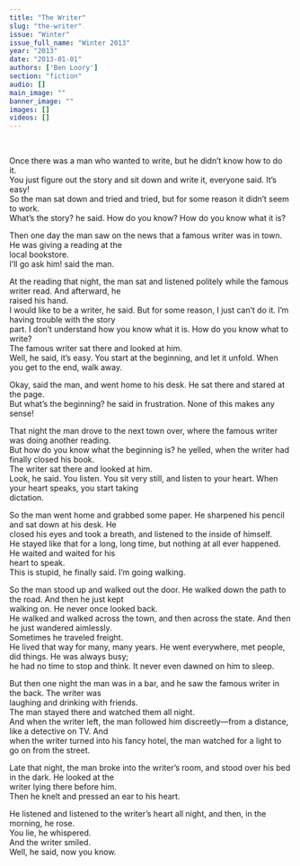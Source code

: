 ```yaml
---
title: "The Writer"
slug: "the-writer"
issue: "Winter"
issue_full_name: "Winter 2013"
year: "2013"
date: "2013-01-01"
authors: ['Ben Loory']
section: "fiction"
audio: []
main_image: ""
banner_image: ""
images: []
videos: []
---
```

 

 Once there was a man who wanted to write, but he didn’t know how to do it.   
 You just figure out the story and sit down and write it, everyone said. It’s easy!  
 So the man sat down and tried and tried, but for some reason it didn’t seem to work.  
 What’s the story? he said. How do you know? How do you know what it is?

 Then one day the man saw on the news that a famous writer was in town. He was giving a reading at the  
local bookstore.  
 I’ll go ask him! said the man.

 At the reading that night, the man sat and listened politely while the famous writer read. And afterward, he  
raised his hand.  
 I would like to be a writer, he said. But for some reason, I just can’t do it. I’m having trouble with the story  
part. I don’t understand how you know what it is. How do you know what to write?  
 The famous writer sat there and looked at him.  
 Well, he said, it’s easy. You start at the beginning, and let it unfold. When you get to the end, walk away.

 Okay, said the man, and went home to his desk. He sat there and stared at the page.  
 But what’s the beginning? he said in frustration. None of this makes any sense!

 That night the man drove to the next town over, where the famous writer was doing another reading.  
 But how do you know what the beginning is? he yelled, when the writer had finally closed his book.  
 The writer sat there and looked at him.   
 Look, he said. You listen. You sit very still, and listen to your heart. When your heart speaks, you start taking  
dictation.

 So the man went home and grabbed some paper. He sharpened his pencil and sat down at his desk. He  
closed his eyes and took a breath, and listened to the inside of himself.  
 He stayed like that for a long, long time, but nothing at all ever happened. He waited and waited for his  
heart to speak.  
 This is stupid, he finally said. I’m going walking.

 So the man stood up and walked out the door. He walked down the path to the road. And then he just kept  
walking on. He never once looked back.  
 He walked and walked across the town, and then across the state. And then he just wandered aimlessly.  
 Sometimes he traveled freight.  
 He lived that way for many, many years. He went everywhere, met people, did things. He was always busy;  
he had no time to stop and think. It never even dawned on him to sleep.

 But then one night the man was in a bar, and he saw the famous writer in the back. The writer was  
laughing and drinking with friends.  
 The man stayed there and watched them all night.  
 And when the writer left, the man followed him discreetly—from a distance, like a detective on TV. And  
when the writer turned into his fancy hotel, the man watched for a light to go on from the street.

 Late that night, the man broke into the writer’s room, and stood over his bed in the dark. He looked at the  
writer lying there before him.  
 Then he knelt and pressed an ear to his heart.

 He listened and listened to the writer’s heart all night, and then, in the morning, he rose.  
 You lie, he whispered.  
 And the writer smiled.  
 Well, he said, now you know.

 

